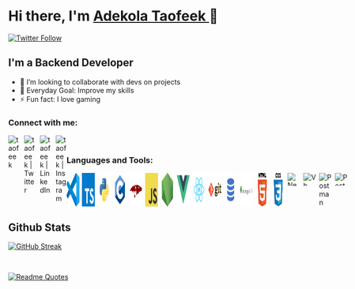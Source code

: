 # Hi there, I'm [ Adekola Taofeek ][linkedin] 👋

[![Twitter Follow](https://img.shields.io/twitter/follow/Taofeek?color=1DA1F2&logo=twitter&style=for-the-badge)](https://twitter.com/intent/follow?original_referer=https%3A%2F%2Fgithub.com%2FTaofeek2438&screen_name=Taofeek%Dev)

## I'm a Backend Developer

- 👯 I’m looking to collaborate with devs on projects
- 🥅 Everyday Goal: Improve my skills
- ⚡ Fun fact: I love gaming

### Connect with me:

[<img align="left" alt="taofeek" width="22px" style="margin-right: 10px;" src="https://cdn2.iconfinder.com/data/icons/social-media-2285/512/1_Youtube_colored_svg-512.png"  target="blank"/>][youtube]
[<img align="left" alt="taofeek | Twitter" width="22px" style="margin-right: 10px;" src="https://cdn2.iconfinder.com/data/icons/social-media-2285/512/1_Twitter_colored_svg-512.png" />][twitter]
[<img align="left" alt="taofeek | LinkedIn" width="22px" style="margin-right: 10px;" src="https://cdn2.iconfinder.com/data/icons/social-media-2285/512/1_Linkedin_unofficial_colored_svg-512.png" />][linkedin]
[<img align="left" alt="taofeek | Instagram" width="22px" src="https://cdn2.iconfinder.com/data/icons/social-media-2285/512/1_Instagram_colored_svg_1-512.png" />][instagram]

<br />

### Languages and Tools:

<div style="display: flex; flex-direction: row;">

<img align="left" alt="Visual Studio Code" width="26px" style="margin-right: 5px;" src="https://raw.githubusercontent.com/github/explore/80688e429a7d4ef2fca1e82350fe8e3517d3494d/topics/visual-studio-code/visual-studio-code.png" />

<img align="left" style="margin-right: 6px;" alt="HTML5" width="26px" src="https://raw.githubusercontent.com/github/explore/80688e429a7d4ef2fca1e82350fe8e3517d3494d/topics/typescript/typescript.png" />

<img align="left" style="margin-right: 6px;" alt="Python" width="26px" src="https://raw.githubusercontent.com/github/explore/80688e429a7d4ef2fca1e82350fe8e3517d3494d/topics/python/python.png" />

<img align="left" style="margin-right: 6px;" alt="C" width="26px" src="https://raw.githubusercontent.com/github/explore/80688e429a7d4ef2fca1e82350fe8e3517d3494d/topics/c/c.png" />

<img align="left" style="margin-right: 6px;" alt="Mongoose" width="26px" src="https://raw.githubusercontent.com/github/explore/80688e429a7d4ef2fca1e82350fe8e3517d3494d/topics/mongoose/mongoose.png" />

<img align="left" alt="JavaScript" style="margin-right: 6px;" width="26px" src="https://raw.githubusercontent.com/github/explore/80688e429a7d4ef2fca1e82350fe8e3517d3494d/topics/javascript/javascript.png" />

<img align="left" style="margin-right: 6px;" alt="JavaScript" width="26px" src="https://raw.githubusercontent.com/github/explore/80688e429a7d4ef2fca1e82350fe8e3517d3494d/topics/nodejs/nodejs.png" />

<img align="left" style="margin-right: 6px;" alt="JavaScript" width="26px" src="https://raw.githubusercontent.com/github/explore/80688e429a7d4ef2fca1e82350fe8e3517d3494d/topics/vue/vue.png" />

<img align="left" style="margin-right: 6px;" alt="React" width="26px" src="https://raw.githubusercontent.com/github/explore/80688e429a7d4ef2fca1e82350fe8e3517d3494d/topics/react/react.png" />

<img align="left" alt="Git" style="margin-right: 6px;" width="26px" src="https://raw.githubusercontent.com/github/explore/80688e429a7d4ef2fca1e82350fe8e3517d3494d/topics/git/git.png" />

<img align="left" alt="SQL" style="margin-right: 6px;" width="26px" src="https://raw.githubusercontent.com/github/explore/78df643247d429f6cc873026c0622819ad797942/topics/sql/sql.png" />

<img align="left" style="margin-right: 6px;" alt="MongoDB" width="26px" src="https://raw.githubusercontent.com/github/explore/80688e429a7d4ef2fca1e82350fe8e3517d3494d/topics/mongodb/mongodb.png" />

<img align="left" style="margin-right: 6px;" alt="MongoDB" width="26px" src="https://raw.githubusercontent.com/github/explore/80688e429a7d4ef2fca1e82350fe8e3517d3494d/topics/html/html.png" />

<img align="left" style="margin-right: 6px;" alt="MongoDB" width="26px" src="https://raw.githubusercontent.com/github/explore/80688e429a7d4ef2fca1e82350fe8e3517d3494d/topics/css/css.png" />

<img src="https://www.vectorlogo.zone/logos/nestjs/nestjs-icon.svg" style="margin-right: 6px;" alt="Nest JS" width="26" height="26"/>
<img src="https://www.vectorlogo.zone/logos/microsoft_vb/microsoft_vb-icon.svg" style="margin-right: 6px;" alt="Vb" width="26" height="26"/>
<img src="https://www.vectorlogo.zone/logos/getpostman/getpostman-icon.svg" style="margin-right: 6px;" alt="Postman" width="26"/>
<img src="https://www.vectorlogo.zone/logos/postgresql/postgresql-icon.svg" style="margin-right: 6px;" alt="Postgresql" width="26" height="26"/>
<!-- <img src="https://www.vectorlogo.zone/logos/render/render-icon.svg" style="margin-right: 6px;" alt="Nest JS" width="26" height="26"/> -->

</div>

## Github Stats

[![GitHub Streak](https://github-readme-streak-stats.herokuapp.com/?user=Taofeek2438&theme=prussian)](https://git.io/streak-stats)

</br>

<!-- [![Anurag's GitHub stats](https://github-readme-stats.vercel.app/api?username=joshfransix&show_icons=true&theme=cobalt)](https://github.com/anuraghazra/github-readme-stats) -->

[![Readme Quotes](https://quotes-github-readme.vercel.app/api?type=horizontal&theme=dark)](https://github.com/piyushsuthar/github-readme-quotes)

<!--END_SECTION:activity -->

</details>

<!-- <details>
  <summary>GitHub Stats</summary>



</details> -->

[website]: https://joshfransix.netlify.app
[twitter]: https://twitter.com/Taofeek%Dev
[youtube]: https://youtube.com/@codewithtaofeek8273
[instagram]: https://instagram.com/adekola_tfk
[linkedin]: https://linkedIn.com/in/adekola-taofeek
